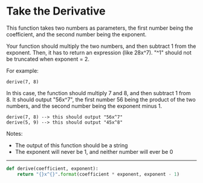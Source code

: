 # Take the Derivative

This function takes two numbers as parameters, the first number being the coefficient, and the second number being the exponent.

Your function should multiply the two numbers, and then subtract 1 from the exponent. Then, it has to return an expression (like 28x^7). "^1" should not be truncated when exponent = 2.

For example:

```
derive(7, 8)
```
In this case, the function should multiply 7 and 8, and then subtract 1 from 8. It should output "56x^7", the first number 56 being the product of the two numbers, and the second number being the exponent minus 1.

```
derive(7, 8) --> this should output "56x^7" 
derive(5, 9) --> this should output "45x^8" 
```
Notes:

* The output of this function should be a string
* The exponent will never be 1, and neither number will ever be 0

---

```py
def derive(coefficient, exponent): 
    return "{}x^{}".format(coefficient * exponent, exponent - 1)
```
